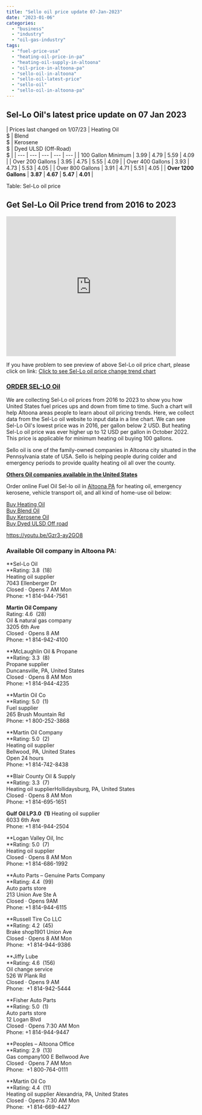 ```yaml
---
title: "Sello oil price update 07-Jan-2023"
date: "2023-01-06"
categories: 
  - "business"
  - "industry"
  - "oil-gas-industry"
tags: 
  - "fuel-price-usa"
  - "heating-oil-price-in-pa"
  - "heating-oil-supply-in-altoona"
  - "oil-price-in-altoona-pa"
  - "sello-oil-in-altoona"
  - "sello-oil-latest-price"
  - "sello-oil"
  - "sello-oil-in-altoona-pa"
---
```


## Sel-Lo Oil's latest price update on 07 Jan 2023

| Prices last changed on 1/07/23 | Heating Oil  
$ | Blend  
$ | Kerosene  
$ | Dyed ULSD (Off-Road)  
$ |
| --- | --- | --- | --- | --- |
| 100 Gallon Minimum | 3.99 | 4.79 | 5.59 | 4.09 |
| Over 200 Gallons | 3.95 | 4.75 | 5.55 | 4.09 |
| Over 400 Gallons | 3.93 | 4.73 | 5.53 | 4.05 |
| Over 800 Gallons | 3.91 | 4.71 | 5.51 | 4.05 |
| **Over 1200 Gallons** | **3.87** | **4.67** | **5.47** | **4.01** |

Table: Sel-Lo oil price

## Get Sel-Lo Oil Price trend from 2016 to 2023

<iframe width="450" height="371" seamless="" frameborder="0" scrolling="yes" src="https://docs.google.com/spreadsheets/d/e/2PACX-1vQFcpTTjsXdlKjJR4rHKf__hJHiGP1lemBeRS4MXR6KW-ZrHchgwqAMwpodIfCCPMQhBgxzKBYY3TaX/pubchart?oid=1021211221&amp;format=interactive"></iframe>

If you have problem to see preview of above Sel-Lo oil price chart, please click on link: [Click to see Sel-Lo oil price change trend chart](https://bdmeter.info/2023/01/06/sello-oil-price-update-13-jan-2023/?noamp=mobile)

### [ORDER SEL-LO Oil](https://sellooil.com/orderonline)

We are collecting Sel-Lo oil prices from 2016 to 2023 to show you how United States fuel prices ups and down from time to time. Such a chart will help Altoona areas people to learn about oil pricing trends. Here, we collect data from the Sel-Lo oil website to input data in a line chart. We can see Sel-Lo Oil's lowest price was in 2016, per gallon below 2 USD. But heating Sel-Lo oil price was ever higher up to 12 USD per gallon in October 2022. This price is applicable for minimum heating oil buying 100 gallons.

Sello oil is one of the family-owned companies in Altoona city situated in the Pennsylvania state of USA. Sello is helping people during colder and emergency periods to provide quality heating oil all over the county.

[**Others Oil companies available in the United States**](https://bdmeter.info/2021/02/14/latest-sello-oil-price-in-the-united-states-feb-14-2021/)

Order online Fuel Oil Sel-lo oil in [Altoona PA](https://en.wikipedia.org/wiki/Altoona,_Pennsylvania) for heating oil, emergency kerosene, vehicle transport oil, and all kind of home-use oil below:

[Buy Heating Oil](https://sellooil.com/orderonline#!/Heating-Oil/p/54692804/category=22828044)  
[Buy Blend Oil](https://sellooil.com/orderonline#!/Blend/p/55743456/category=22828044)  
[Buy Kerosene Oil](https://bdmeter.info/sello-oil-price-in-altoona-pa/)  
[Buy Dyed ULSD Off road](https://sellooil.com/orderonline#!/Dyed-ULSD-Off-Road/p/55743458/category=22828044)

https://youtu.be/Gzr3-ay2GO8

### **Available Oil company in Altoona PA:**

**Sel-Lo Oil  
**Rating: 3.8  (18)  
Heating oil supplier  
7043 Ellenberger Dr  
Closed ⋅ Opens 7 AM Mon  
Phone: +1 814-944-7561

**Martin Oil Company**  
Rating: 4.6  (28)   
Oil & natural gas company  
3205 6th Ave  
Closed ⋅ Opens 8 AM   
Phone: +1 814-942-4100

**McLaughlin Oil & Propane  
**Rating: 3.3  (8)   
Propane supplier  
Duncansville, PA, United States  
Closed ⋅ Opens 8 AM Mon   
Phone: +1 814-944-4235

**Martin Oil Co  
**Rating: 5.0  (1)   
Fuel supplier  
265 Brush Mountain Rd  
Phone: +1 800-252-3868

**Martin Oil Company  
**Rating: 5.0  (2)   
Heating oil supplier  
Bellwood, PA, United States  
Open 24 hours   
Phone: +1 814-742-8438

**Blair County Oil & Supply  
**Rating: 3.3  (7)  
Heating oil supplierHollidaysburg, PA, United States  
Closed ⋅ Opens 8 AM Mon   
Phone: +1 814-695-1651

**Gulf Oil LP3.0  (1)** Heating oil supplier  
6033 6th Ave  
Phone: +1 814-944-2504

**Logan Valley Oil, Inc  
**Rating: 5.0  (7)   
Heating oil supplier  
Closed ⋅ Opens 8 AM Mon   
Phone: +1 814-686-1992

**Auto Parts – Genuine Parts Company  
**Rating: 4.4  (99)   
Auto parts store  
213 Union Ave Ste A  
Closed ⋅ Opens 9AM   
Phone: +1 814-944-6115

**Russell Tire Co LLC  
**Rating: 4.2  (45)   
Brake shop1901 Union Ave  
Closed ⋅ Opens 8 AM Mon   
Phone:  +1 814-944-9386

**Jiffy Lube  
**Rating: 4.6  (156)   
Oil change service  
526 W Plank Rd  
Closed ⋅ Opens 9 AM   
Phone:  +1 814-942-5444

**Fisher Auto Parts  
**Rating: 5.0  (1)  
Auto parts store  
12 Logan Blvd  
Closed ⋅ Opens 7:30 AM Mon   
Phone: +1 814-944-9447

**Peoples – Altoona Office  
**Rating: 2.9  (13)   
Gas company100 E Bellwood Ave  
Closed ⋅ Opens 7 AM Mon   
Phone:  +1 800-764-0111

**Martin Oil Co  
**Rating: 4.4  (11)   
Heating oil supplier Alexandria, PA, United States  
Closed ⋅ Opens 7:30 AM Mon   
Phone:  +1 814-669-4427
